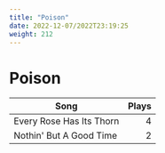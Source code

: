 ```yaml
---
title: "Poison"
date: 2022-12-07/2022T23:19:25
weight: 212
---
```


# Poison

 Song | Plays 
----- | -----:
Every Rose Has Its Thorn | 4
Nothin' But A Good Time | 2
